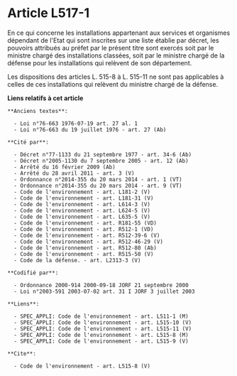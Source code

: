 # Article L517-1

En ce qui concerne les installations appartenant aux services et organismes dépendant de l'Etat qui sont inscrites sur une
liste établie par décret, les pouvoirs attribués au préfet par le présent titre sont exercés soit par le ministre chargé des
installations classées, soit par le ministre chargé de la défense pour les installations qui relèvent de son département. 

Les dispositions des articles L. 515-8 à L. 515-11 ne sont pas applicables à celles de ces installations qui relèvent du
ministre chargé de la défense.

**Liens relatifs à cet article**

	**Anciens textes**:

	  - Loi n°76-663 1976-07-19 art. 27 al. 1
	  - Loi n°76-663 du 19 juillet 1976 - art. 27 (Ab)

	**Cité par**:

	  - Décret n°77-1133 du 21 septembre 1977 - art. 34-6 (Ab)
	  - Décret n°2005-1130 du 7 septembre 2005 - art. 12 (Ab)
	  - Arrêté du 16 février 2009 (Ab)
	  - Arrêté du 28 avril 2011 - art. 3 (V)
	  - Ordonnance n°2014-355 du 20 mars 2014 - art. 1 (VT)
	  - Ordonnance n°2014-355 du 20 mars 2014 - art. 9 (VT)
	  - Code de l'environnement - art. L181-2 (V)
	  - Code de l'environnement - art. L181-31 (V)
	  - Code de l'environnement - art. L614-3 (V)
	  - Code de l'environnement - art. L624-5 (V)
	  - Code de l'environnement - art. L635-5 (V)
	  - Code de l'environnement - art. R181-55 (VD)
	  - Code de l'environnement - art. R512-1 (VD)
	  - Code de l'environnement - art. R512-39-6 (V)
	  - Code de l'environnement - art. R512-46-29 (V)
	  - Code de l'environnement - art. R512-80 (Ab)
	  - Code de l'environnement - art. R515-50 (V)
	  - Code de la défense. - art. L2313-3 (V)

	**Codifié par**:

	  - Ordonnance 2000-914 2000-09-18 JORF 21 septembre 2000
	  - Loi n°2003-591 2003-07-02 art. 31 I JORF 3 juillet 2003

	**Liens**:

	  - SPEC_APPLI: Code de l'environnement - art. L511-1 (M)
	  - SPEC_APPLI: Code de l'environnement - art. L515-10 (V)
	  - SPEC_APPLI: Code de l'environnement - art. L515-11 (V)
	  - SPEC_APPLI: Code de l'environnement - art. L515-8 (M)
	  - SPEC_APPLI: Code de l'environnement - art. L515-9 (V)

	**Cite**:

	  - Code de l'environnement - art. L515-8 (V)
